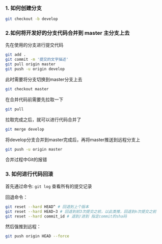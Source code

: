 ### 1. 如何创建分支

```bash
git checkout -b develop
```

### 2.如何将开发好的分支代码合并到 master 主分支上去

先在使用的分支进行提交代码

```bash
git add .
git commit -m '提交的文字描述'
git pull origin master
git push -u origin develop
```

此时需要将分支切换到master分支上去

```bash
git checkout master
```

在合并代码前需要先拉取一下

```bash
git pull
```

拉取完成之后，就可以进行代码合并了

```bash
git merge develop
```

将develop分支合并到master完成后，再将master推送到远程分支上

```bash
git push -u origin master
```

合并过程中Git的报错

### 3. 如何进行代码回滚

首先通过命令: `git log` 查看所有的提交记录

回退命令：

```bash
git reset --hard HEAD^ # 回退到上个版本
git reset --hard HEAD~3 # 回退到前3次提交之前，以此类推，回退到n次提交之前
git reset --hard commit_id # 退到/进到 指定commit的sha码
```

然后强推到远程：

```bash
git push origin HEAD --force
```


